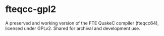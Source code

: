 # fteqcc-gpl2
A preserved and working version of the FTE QuakeC compiler (fteqcc64), licensed under GPLv2. Shared for archival and development use.
